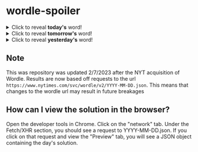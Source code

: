 # wordle-spoiler

<details>
  <summary>Click to reveal <b>today's</b> word!</summary>
  <br>
  <b> skate </b>
</details>

<details>
  <summary>Click to reveal <b>tomorrow's</b> word!</summary>
  <br>
  <b> stake </b>
</details>

<details>
  <summary>Click to reveal <b>yesterday's</b> word!</summary>
  <br>
  <b> filet </b>
</details>

## Note
This was repository was updated 2/7/2023 after the NYT acquisition of Wordle. Results are now based off requests to the url `https://www.nytimes.com/svc/wordle/v2/YYYY-MM-DD.json`. This means that changes to the wordle url may result in future breakages

## How can I view the solution in the browser?
Open the developer tools in Chrome. Click on the "network" tab. Under the Fetch/XHR section, you should see a request to YYYY-MM-DD.json. If you click on that request and view the "Preview" tab, you will see a JSON object containing the day's solution.